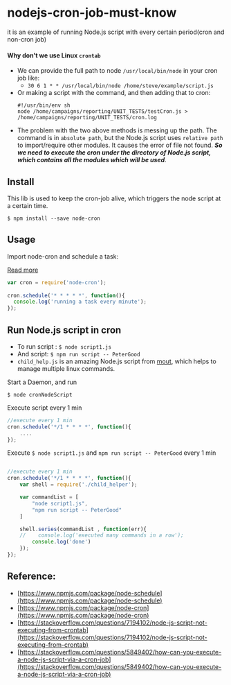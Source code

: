 # nodejs-cron-job-must-know
it is an example of running Node.js script with every certain period(cron and non-cron job)

#### Why don't we use Linux `crontab` 
 - We can provide the full path to node `/usr/local/bin/node` in your cron job like:
    - `30 6 1 * * /usr/local/bin/node /home/steve/example/script.js`
 - Or making a script with the command, and then adding that to cron:
    ```
    #!/usr/bin/env sh 
    node /home/campaigns/reporting/UNIT_TESTS/testCron.js > /home/campaigns/reporting/UNIT_TESTS/cron.log
    ```
- The problem with the two above methods is messing up the path. The command is in `absolute path`, but the Node.js script uses `relative path` to import/require other modules. It causes the error of file not found. __*So we need to execute the cron under the directory of Node.js script, which contains all the modules which will be used*__.



## Install 
This lib is used to keep the cron-job alive, which triggers the node script at a certain time.

```
$ npm install --save node-cron
```

## Usage 
Import node-cron and schedule a task:

[Read more](https://www.npmjs.com/package/node-cron)

```js
var cron = require('node-cron');
 
cron.schedule('* * * * *', function(){
  console.log('running a task every minute');
});

```

## Run Node.js script in cron

 - To run script : `$ node script1.js` 
 - And script: `$ npm run script -- PeterGood`
 - `child_help.js` is an amazing Node.js script from [mout](https://github.com/mout/mout/), which helps to manage multiple linux commands. 


Start a Daemon, and run 
```
$ node cronNodeScript
```

Execute script every 1 min
```js
//execute every 1 min
cron.schedule('*/1 * * * *', function(){
    ....
});
```

Execute `$ node script1.js` and `npm run script -- PeterGood` every 1 min
```js

//execute every 1 min
cron.schedule('*/1 * * * *', function(){
    var shell = require('./child_helper');

    var commandList = [
        "node script1.js",
        "npm run script -- PeterGood"
    ]

    shell.series(commandList , function(err){
    //    console.log('executed many commands in a row'); 
        console.log('done')
    });
});
```





## Reference:
 - [https://www.npmjs.com/package/node-schedule](https://www.npmjs.com/package/node-schedule)
 - [https://www.npmjs.com/package/node-cron](https://www.npmjs.com/package/node-cron)
 - [https://stackoverflow.com/questions/7194102/node-js-script-not-executing-from-crontab](https://stackoverflow.com/questions/7194102/node-js-script-not-executing-from-crontab)
 - [https://stackoverflow.com/questions/5849402/how-can-you-execute-a-node-js-script-via-a-cron-job](https://stackoverflow.com/questions/5849402/how-can-you-execute-a-node-js-script-via-a-cron-job)
